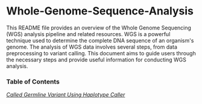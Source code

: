 # Whole-Genome-Sequence-Analysis


This README file provides an overview of the Whole Genome Sequencing (WGS) analysis pipeline and related resources. WGS is a powerful technique used to determine the complete DNA sequence of an organism's genome. The analysis of WGS data involves several steps, from data preprocessing to variant calling. This document aims to guide users through the necessary steps and provide useful information for conducting WGS analysis.

### Table of Contents
[*Called Germline Variant Using Haplotype Caller*](https://github.com/shekharnishant/Whole-Genome-Sequence-Analysis/blob/main/wgs-analysis.ipynb)

